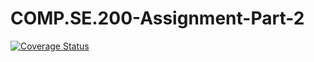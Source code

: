 # COMP.SE.200-Assignment-Part-2
[![Coverage Status](https://coveralls.io/repos/github/Koodattu/COMP.SE.200-Assignment-Part-2/badge.svg?branch=main)](https://coveralls.io/github/Koodattu/COMP.SE.200-Assignment-Part-2?branch=main)
